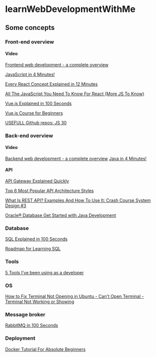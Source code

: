 # learnWebDevelopmentWithMe
## Some concepts
### Front-end overview
#### Video
[Frontend web development - a complete overview](https://www.youtube.com/watch?v=WG5ikvJ2TKA)

[JavaScript in 4 Minutes!](https://www.youtube.com/watch?v=_UHFEwKgudU)

[Every React Concept Explained in 12 Minutes](https://www.youtube.com/watch?v=wIyHSOugGGw)

[All The JavaScript You Need To Know For React (More JS To Know)](https://www.youtube.com/watch?v=ACaT1Gfhe6I)

[Vue.js Explained in 100 Seconds](https://www.youtube.com/watch?v=nhBVL41-_Cw)

[Vue.js Course for Beginners](https://www.youtube.com/watch?v=FXpIoQ_rT_c&t=253s)

[USEFULL Github repos: JS 30](https://www.youtube.com/shorts/8Jn3Z8JQ_Mg)
### Back-end overview
#### Video
[Backend web development - a complete overview](https://www.youtube.com/watch?v=XBu54nfzxAQ)
[Java in 4 Minutes!](https://www.youtube.com/watch?v=Q3CQ72tBdME)

#### API
[API Gateway Explained Quickly](https://www.youtube.com/watch?v=WjCRRDKAduA&t=12s)

[Top 6 Most Popular API Architecture Styles](https://www.youtube.com/watch?v=4vLxWqE94l4)

[What Is REST API? Examples And How To Use It: Crash Course System Design #3](https://www.youtube.com/watch?v=-mN3VyJuCjM)

[Oracle® Database
Get Started with Java Development](https://docs.oracle.com/en/database/oracle/oracle-database/23/tdpjd/get-started-java-development.pdf)
### Database
[SQL Explained in 100 Seconds](https://www.youtube.com/watch?v=zsjvFFKOm3c)

[Roadmap for Learning SQL](https://www.youtube.com/watch?v=yMqldbY2AAg)

### Tools
[5 Tools I’ve been using as a developer](https://www.youtube.com/shorts/ZinCbtVNVLQ)
### OS
[How to Fix Terminal Not Opening in Ubuntu - Can't Open Terminal - Terminal Not Working or Showing](https://www.youtube.com/watch?v=zvCfZZ0_K_A)
### Message broker
[RabbitMQ in 100 Seconds](https://www.youtube.com/watch?v=NQ3fZtyXji0)
### Deployment
[Docker Tutorial For Absolute Beginners](https://www.youtube.com/watch?v=1M2EoEzwpQY)
